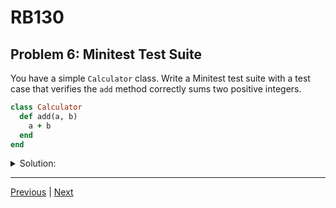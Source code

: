 # RB130
## Problem 6: Minitest Test Suite

You have a simple `Calculator` class. Write a Minitest test suite with a test case that verifies the `add` method correctly sums two positive integers.

```ruby
class Calculator
  def add(a, b)
    a + b
  end
end
```

<details>
<summary>Solution:</summary>

```ruby
require 'minitest/autorun'

# The class to be tested
class Calculator
  def add(a, b)
    a + b
  end
end

# The Minitest suite
class CalculatorTest < Minitest::Test
  def setup
    @calculator = Calculator.new
  end

  def test_add_two_positive_integers
    # Execute the code and assert the result
    assert_equal 5, @calculator.add(2, 3)
  end
end
```

</details>

---

[Previous](05.md) | [Next](07.md)